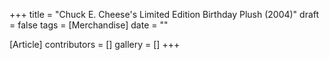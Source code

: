 +++
title = "Chuck E. Cheese's Limited Edition Birthday Plush (2004)"
draft = false
tags = [Merchandise]
date = ""

[Article]
contributors = []
gallery = []
+++